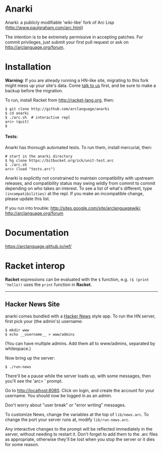 Anarki
===
Anarki: a publicly modifiable 'wiki-like' fork of Arc Lisp (http://www.paulgraham.com/arc.html)

The intention is to be extremely permissive in accepting patches. For commit
privileges, just submit your first pull request or ask on http://arclanguage.org/forum.
# Installation
**Warning**: If you are already running a HN-like site, migrating to this fork
might mess up your site's data. Come [talk to us](http://arclanguage.org/forum)
first, and be sure to make a backup before the migration.

To run, install Racket from http://racket-lang.org, then:

    $ git clone http://github.com/arclanguage/anarki
    $ cd anarki
    $ ./arc.sh  # interactive repl
    arc> (quit)
    $
#### Tests:
Anarki has thorough automated tests. To run them, install mercurial, then:

    # start in the anarki directory
    $ hg clone https://bitbucket.org/zck/unit-test.arc
    $ ./arc.sh
    arc> (load "tests.arc")

Anarki is explicitly not constrained to maintain compatibility with upstream
releases, and compatibility status may swing wildly from commit to commit
depending on who takes an interest. To see a list of what's different, type
`(incompatibilities)` at the repl. If you make an incompatible change, please
update this list.

If you run into trouble: http://sites.google.com/site/arclanguagewiki; http://arclanguage.org/forum

# Documentation

https://arclanguage.github.io/ref/

# Racket interop
**Racket** expressions can be evaluated with the `$` function, e.g. `($ (print 'hello))` uses the `print` function in **Racket**.

---


## Hacker News Site
anarki comes bundled with a [Hacker News](https://news.ycombinator.com) style app.
To run the HN server, first pick your (the admin's) username:

    $ mkdir www
    $ echo __username__ > www/admins

(You can have multiple admins. Add them all to www/admins, separated by whitespace.)

Now bring up the server:

    $ ./run-news

There'll be a pause while the server loads up, with some messages, then you'll
see the 'arc> ' prompt.

Go to [http://localhost:8080](http://localhost:8080). Click on login, and
create the account for your username. You should now be logged in as an admin.

Don't worry about "user break" or "error writing" messages.

To customize News, change the variables at the top of `lib/news.arc`. To
change the port your server runs at, modify `lib/run-news.arc`.

Any interactive changes to the prompt will be reflected immediately in the
server, without needing to restart it. Don't forget to add them to the .arc
files as appropriate, otherwise they'll be lost when you stop the server or it
dies for some reason.

